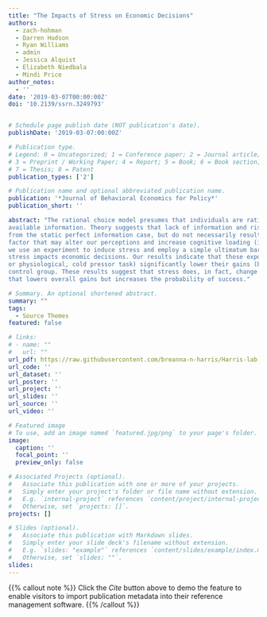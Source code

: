 ```yaml
---
title: "The Impacts of Stress on Economic Decisions"
authors:
  - zach-hohman
  - Darren Hudson
  - Ryan Williams
  - admin
  - Jessica Alquist
  - Elizabeth Niedbala
  - Mindi Price
author_notes:
  - ''
date: '2019-03-07T00:00:00Z'
doi: '10.2139/ssrn.3249793'


# Schedule page publish date (NOT publication's date).
publishDate: '2019-03-07:00:00Z'

# Publication type.
# Legend: 0 = Uncategorized; 1 = Conference paper; 2 = Journal article;
# 3 = Preprint / Working Paper; 4 = Report; 5 = Book; 6 = Book section;
# 7 = Thesis; 8 = Patent
publication_types: ['2']

# Publication name and optional abbreviated publication name.
publication: '*Journal of Behavioral Economics for Policy*'
publication_short: ''

abstract: "The rational choice model presumes that individuals are rational and make optimizing decisions based on
available information. Theory suggests that lack of information and risk (and risk perceptions) can alter decisions
from the static perfect information case, but do not necessarily result in irrational decisions. Stress is another
factor that may alter our perceptions and increase cognitive loading (increase the cost) of decision-making. Here,
we use an experiment to induce stress and employ a simple ultimatum bargaining game to determine whether
stress impacts economic decisions. Our results indicate that those exposed to stress (psychological, uncertainty
or physiological, cold pressor task) significantly lower their gains (become less aggressive in bidding) than the
control group. These results suggest that stress does, in fact, change behavior and leads to “hedging” behavior
that lowers overall gains but increases the probability of success."

# Summary. An optional shortened abstract.
summary: ""
tags:
  - Source Themes
featured: false

# links:
# - name: ""
#   url: ""
url_pdf: https://raw.githubusercontent.com/breanna-n-harris/Harris-lab-website/499f7ae6609d3504abcaf1eddf776f1e5a757bdd/content/publication/Hudson_etal_2019_Econ_stress_UG/Hudson_etal_2019_Econ_stress_UG.pdf
url_code: ''
url_dataset: ''
url_poster: ''
url_project: ''
url_slides: ''
url_source: ''
url_video: ''

# Featured image
# To use, add an image named `featured.jpg/png` to your page's folder.
image:
  caption: ''
  focal_point: ''
  preview_only: false

# Associated Projects (optional).
#   Associate this publication with one or more of your projects.
#   Simply enter your project's folder or file name without extension.
#   E.g. `internal-project` references `content/project/internal-project/index.md`.
#   Otherwise, set `projects: []`.
projects: []

# Slides (optional).
#   Associate this publication with Markdown slides.
#   Simply enter your slide deck's filename without extension.
#   E.g. `slides: "example"` references `content/slides/example/index.md`.
#   Otherwise, set `slides: ""`.
slides:
---
```


{{% callout note %}}
Click the _Cite_ button above to demo the feature to enable visitors to import publication metadata into their reference management software.
{{% /callout %}}
